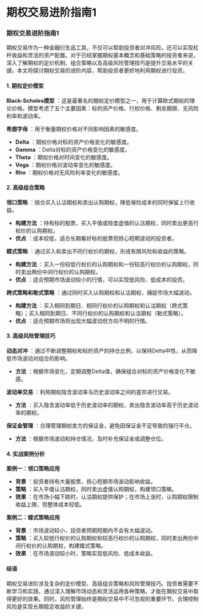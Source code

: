 # 期权交易进阶指南1

### 期权交易进阶指南1

期权交易作为一种金融衍生品工具，不仅可以帮助投资者对冲风险，还可以实现杠杆收益和灵活的资产配置。对于已经掌握期权基本概念和基础策略的投资者来说，深入了解期权的定价机制、组合策略以及高级风险管理技巧是提升交易水平的关键。本文将探讨期权交易的进阶内容，帮助投资者更好地利用期权进行投资。

#### 1. 期权定价模型

 **Black-Scholes模型** ：这是最著名的期权定价模型之一，用于计算欧式期权的理论价格。模型考虑了五个主要因素：标的资产价格、行权价格、剩余期限、无风险利率和波动率。

 **希腊字母** ：用于衡量期权价格对不同影响因素的敏感度。

* **Delta** ：期权价格对标的资产价格变化的敏感度。
* **Gamma** ：Delta对标的资产价格变化的敏感度。
* **Theta** ：期权价格对时间变化的敏感度。
* **Vega** ：期权价格对波动率变化的敏感度。
* **Rho** ：期权价格对无风险利率变化的敏感度。

#### 2. 高级组合策略

 **领口策略** ：结合买入认沽期权和卖出认购期权，降低保险成本的同时保留上行收益。

* **构建方法** ：持有标的股票，买入平值或轻度虚值的认沽期权，同时卖出更高行权价的认购期权。
* **优点** ：成本较低，适合长期看好标的股票但担心短期波动的投资者。

 **蝶式策略** ：通过买入和卖出不同行权价的期权，形成有限风险和收益的策略。

* **构建方法** ：买入一份较低行权价的认购期权和一份较高行权价的认购期权，同时卖出两份中间行权价的认购期权。
* **优点** ：适合预期市场波动较小的行情，可以实现低风险、低成本的投资。

 **跨式策略和勒式策略** ：通过同时买入认购期权和认沽期权，捕捉市场大幅波动。

* **构建方法** ：买入相同到期日、相同行权价的认购期权和认沽期权（跨式策略）；买入相同到期日、不同行权价的认购期权和认沽期权（勒式策略）。
* **优点** ：适合预期市场将出现大幅波动但方向不明的行情。

#### 3. 高级风险管理技巧

 **动态对冲** ：通过不断调整期权和标的资产的持仓比例，以保持Delta中性，从而降低市场波动对组合的影响。

* **方法** ：根据市场变化，定期调整Delta值，确保组合对标的资产价格变化不敏感。

 **波动率交易** ：利用期权隐含波动率与历史波动率之间的差异进行交易。

* **方法** ：买入隐含波动率低于历史波动率的期权，卖出隐含波动率高于历史波动率的期权。

 **保证金管理** ：合理管理期权卖方的保证金，避免因保证金不足导致的强行平仓。

* **方法** ：根据市场波动和持仓情况，及时补充保证金或调整仓位。

#### 4. 实战案例分析

**案例一：领口策略应用**

* **背景** ：投资者持有大量股票，担心短期市场波动影响收益。
* **策略** ：买入平值认沽期权，同时卖出虚值认购期权，构建领口策略。
* **效果** ：在市场小幅下跌时，认沽期权提供保护；在市场上涨时，认购期权限制收益上限，但整体成本较低。

**案例二：蝶式策略应用**

* **背景** ：市场波动较小，投资者预期短期内不会有大幅波动。
* **策略** ：买入较低行权价的认购期权和较高行权价的认购期权，同时卖出两份中间行权价的认购期权，构建蝶式策略。
* **效果** ：在市场波动较小时，策略实现低风险、低成本收益。

#### 结语

期权交易进阶涉及复杂的定价模型、高级组合策略和风险管理技巧。投资者需要不断学习和实践，通过深入理解市场动态和灵活运用各种策略，才能在期权交易中取得更好的效果。同时，风险管理始终是期权交易中不可忽视的重要环节，合理控制风险是实现长期稳定收益的关键。

